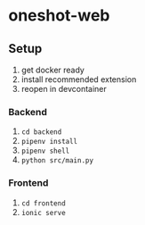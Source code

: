 # oneshot-web

## Setup

1. get docker ready
1. install recommended extension
1. reopen in devcontainer

### Backend

1. `cd backend`
1. `pipenv install`
1. `pipenv shell`
1. `python src/main.py`

### Frontend

1. `cd frontend`
1. `ionic serve`
